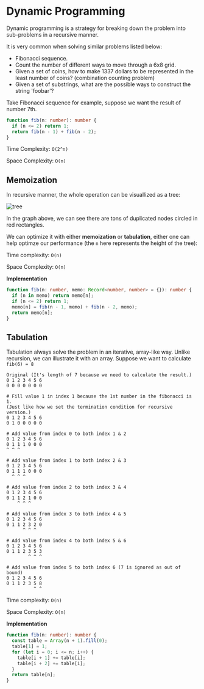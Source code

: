 # Dynamic Programming

Dynamic programming is a strategy for breaking down the problem into sub-problems in a recursive manner.

It is very common when solving similar problems listed below:

- Fibonacci sequence.
- Count the number of different ways to move through a 6x8 grid.
- Given a set of coins, how to make 1337 dollars to be represented in the least number of coins? (combination counting problem)
- Given a set of substrings, what are the possible ways to construct the string 'foobar'?

Take Fibonacci sequence for example, suppose we want the result of number 7th.

```ts
function fib(n: number): number {
  if (n <= 2) return 1;
  return fib(n - 1) + fib(n - 2);
}
```

Time Complexity: `O(2^n)`

Space Complexity: `O(n)`

## Memoization

In recursive manner, the whole operation can be visuallized as a tree:

![tree](/tree.png)

In the graph above, we can see there are tons of duplicated nodes circled in red rectangles.

We can optimize it with either **memoization** or **tabulation**, either one can help optimze our performance (the `n` here represents the height of the tree):

Time complexity: `O(n)`

Space Complexity: `O(n)`

**Implementation**

```ts
function fib(n: number, memo: Record<number, number> = {}): number {
  if (n in memo) return memo[n];
  if (n <= 2) return 1;
  memo[n] = fib(n - 1, memo) + fib(n - 2, memo);
  return memo[n];
}
```

## Tabulation

Tabulation always solve the problem in an iterative, array-like way. Unlike recursion, we can illustrate it with an array. Suppose we want to calculate `fib(6) = 8`

```
Original (It's length of 7 because we need to calculate the result.)
0 1 2 3 4 5 6
0 0 0 0 0 0 0

# Fill value 1 in index 1 because the 1st number in the fibonacci is 1.
(Just like how we set the termination condition for recursive version.)
0 1 2 3 4 5 6
0 1 0 0 0 0 0

# Add value from index 0 to both index 1 & 2
0 1 2 3 4 5 6
0 1 1 1 0 0 0
^ ^ ^

# Add value from index 1 to both index 2 & 3
0 1 2 3 4 5 6
0 1 1 1 0 0 0
  ^ ^ ^

# Add value from index 2 to both index 3 & 4
0 1 2 3 4 5 6
0 1 1 2 1 0 0
    ^ ^ ^

# Add value from index 3 to both index 4 & 5
0 1 2 3 4 5 6
0 1 1 2 3 2 0
      ^ ^ ^

# Add value from index 4 to both index 5 & 6
0 1 2 3 4 5 6
0 1 1 2 3 5 3
        ^ ^ ^

# Add value from index 5 to both index 6 (7 is ignored as out of bound)
0 1 2 3 4 5 6
0 1 1 2 3 5 8
          ^ ^
```

Time complexity: `O(n)`

Space Complexity: `O(n)`

**Implementation**

```ts
function fib(n: number): number {
  const table = Array(n + 1).fill(0);
  table[1] = 1;
  for (let i = 0; i <= n; i++) {
    table[i + 1] += table[i];
    table[i + 2] += table[i];
  }
  return table[n];
}
```
